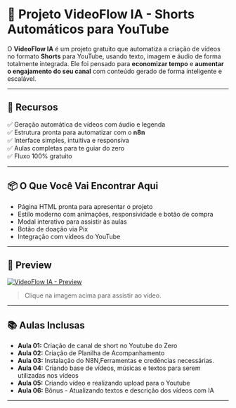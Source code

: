 # 🎥 Projeto VideoFlow IA - Shorts Automáticos para YouTube

O **VideoFlow IA** é um projeto gratuito que automatiza a criação de vídeos no formato **Shorts** para YouTube, usando texto, imagem e áudio de forma totalmente integrada. Ele foi pensado para **economizar tempo** e **aumentar o engajamento do seu canal** com conteúdo gerado de forma inteligente e escalável.

---

## 🚀 Recursos

✅ Geração automática de vídeos com áudio e legenda  
✅ Estrutura pronta para automatizar com o **n8n**  
✅ Interface simples, intuitiva e responsiva  
✅ Aulas completas para te guiar do zero  
✅ Fluxo 100% gratuito

---

## 📦 O Que Você Vai Encontrar Aqui

- Página HTML pronta para apresentar o projeto
- Estilo moderno com animações, responsividade e botão de compra
- Modal interativo para assistir às aulas
- Botão de doação via Pix
- Integração com vídeos do YouTube

---

## 📸 Preview

[![VideoFlow IA - Preview](https://img.youtube.com/vi/zpcj7h6lBag/hqdefault.jpg)](https://www.youtube.com/watch?v=zpcj7h6lBag)

> Clique na imagem acima para assistir ao vídeo.


---

## 📚 Aulas Inclusas

- **Aula 01:** Criação de canal de short no Youtube do Zero  
- **Aula 02:** Criação de Planilha de Acompanhamento  
- **Aula 03:** Instalação do N8N,Ferramentas e credências necessárias.   
- **Aula 04:** Criando base de vídeos, músicas e textos para serem utilizadas nos vídeos  
- **Aula 05:** Criando vídeo e realizando upload para o Youtube
- **Aula 06:** Bônus - Atualizando textos e descrição dos vídeos com IA

---


